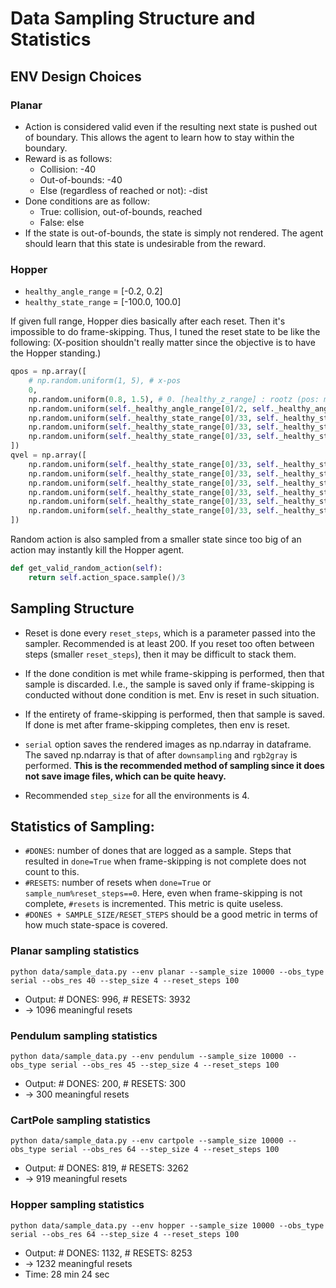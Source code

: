 # Data Sampling Structure and Statistics

## ENV Design Choices
### Planar
- Action is considered valid even if the resulting next state is pushed out of boundary. This allows the agent to learn how to stay within the boundary.
- Reward is as follows:
    - Collision: -40
    - Out-of-bounds: -40
    - Else (regardless of reached or not): -dist
- Done conditions are as follow:
    - True: collision, out-of-bounds, reached
    - False: else
- If the state is out-of-bounds, the state is simply not rendered. The agent should learn that this state is undesirable from the reward.

### Hopper
- `healthy_angle_range` = [-0.2, 0.2]
- `healthy_state_range` = [-100.0, 100.0]

If given full range, Hopper dies basically after each reset. Then it's impossible to do frame-skipping. Thus, I tuned the reset state to be like the following:
(X-position shouldn't really matter since the objective is to have the Hopper standing.)

```python
qpos = np.array([
    # np.random.uniform(1, 5), # x-pos
    0,
    np.random.uniform(0.8, 1.5), # 0. [healthy_z_range] : rootz (pos: m)
    np.random.uniform(self._healthy_angle_range[0]/2, self._healthy_angle_range[1]/2), # 1. [healthy_angle_range] : rooty (ang: rad)
    np.random.uniform(self._healthy_state_range[0]/33, self._healthy_state_range[1]/33), # 2. [healthy_state_range] : thigh_joint (ang: rad)
    np.random.uniform(self._healthy_state_range[0]/33, self._healthy_state_range[1]/33), # 3. [healthy_state_range] : leg_joint (ang: rad)
    np.random.uniform(self._healthy_state_range[0]/33, self._healthy_state_range[1]/33), # 4. [healthy_state_range] : foot_joint (ang: rad)
])
qvel = np.array([
    np.random.uniform(self._healthy_state_range[0]/33, self._healthy_state_range[1]/33), # 5. [healthy_state_range] : rootxz (vel: m/s)
    np.random.uniform(self._healthy_state_range[0]/33, self._healthy_state_range[1]/33), # 6. [healthy_state_range] : rootz (vel: m/s)
    np.random.uniform(self._healthy_state_range[0]/33, self._healthy_state_range[1]/33), # 7. [healthy_state_range] : rooty (ang vel: rad/s)
    np.random.uniform(self._healthy_state_range[0]/33, self._healthy_state_range[1]/33), # 8. [healthy_state_range] : thigh_joint (ang vel: rad/s)
    np.random.uniform(self._healthy_state_range[0]/33, self._healthy_state_range[1]/33), # 9. [healthy_state_range] : leg_joint (ang vel: rad/s)
    np.random.uniform(self._healthy_state_range[0]/33, self._healthy_state_range[1]/33), #10. [healthy_state_range] :  foot_joint (ang vel: rad/s)
])
```

Random action is also sampled from a smaller state since too big of an action may instantly kill the Hopper agent.
```python
def get_valid_random_action(self):
    return self.action_space.sample()/3
```


## Sampling Structure
- Reset is done every `reset_steps`, which is a parameter passed into the sampler. Recommended is at least 200. If you reset too often between steps (smaller `reset_steps`), then it may be difficult to stack them.
- If the done condition is met while frame-skipping is performed, then that sample is discarded. I.e., the sample is saved only if frame-skipping is conducted without done condition is met. Env is reset in such situation.
- If the entirety of frame-skipping is performed, then that sample is saved. If done is met after frame-skipping completes, then env is reset. 
- `serial` option saves the rendered images as np.ndarray in dataframe. The saved np.ndarray is that of after `downsampling` and `rgb2gray` is performed. **This is the recommended method of sampling since it does not save image files, which can be quite heavy.**

- Recommended `step_size` for all the environments is 4.

## Statistics of Sampling:
- `#DONES`: number of dones that are logged as a sample. Steps that resulted in `done=True` when frame-skipping is not complete does not count to this.
- `#RESETS`: number of resets when `done=True` or `sample_num%reset_steps==0`. Here, even when frame-skipping is not complete, `#resets` is incremented. This metric is quite useless.
- `#DONES + SAMPLE_SIZE/RESET_STEPS` should be a good metric in terms of how much state-space is covered.

### Planar sampling statistics
```console
python data/sample_data.py --env planar --sample_size 10000 --obs_type serial --obs_res 40 --step_size 4 --reset_steps 100
```
- Output: # DONES:  996, # RESETS:  3932
- -> 1096 meaningful resets

### Pendulum sampling statistics
```console
python data/sample_data.py --env pendulum --sample_size 10000 --obs_type serial --obs_res 45 --step_size 4 --reset_steps 100
```
- Output: # DONES:  200, # RESETS:  300
- -> 300 meaningful resets

### CartPole sampling statistics
```console
python data/sample_data.py --env cartpole --sample_size 10000 --obs_type serial --obs_res 64 --step_size 4 --reset_steps 100
```
- Output: # DONES:  819, # RESETS:  3262
- -> 919 meaningful resets

### Hopper sampling statistics
```console
python data/sample_data.py --env hopper --sample_size 10000 --obs_type serial --obs_res 64 --step_size 4 --reset_steps 100
```
- Output: # DONES:  1132, # RESETS:  8253
- -> 1232 meaningful resets
- Time: 28 min 24 sec
